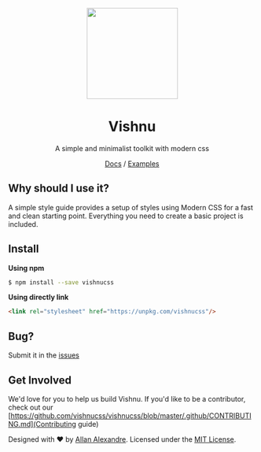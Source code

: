 <p align="center"><a href="https://vishnucss.github.io/" target="_blank"><img src="https://github.com/vishnucss/vishnucss/blob/master/arts/logo.png" width="185" height="185" /></a></p>
<h1 align="center">Vishnu</h1>
<p align="center">A simple and minimalist toolkit with modern css</p>
<p align="center"><a href="http://vishnucss.gihub.io/#docs" target="_blank">Docs</a> / <a href="http://vishnucss.gihub.io/#examples" target="_blank">Examples</a></p>

## Why should I use it?

A simple style guide provides a setup of styles using Modern CSS for a fast and clean starting point. Everything you need to create a basic project is included.

## Install

**Using npm**

```sh
$ npm install --save vishnucss
```

**Using directly link**

```html
<link rel="stylesheet" href="https://unpkg.com/vishnucss"/>
```

## Bug?

Submit it in the [issues](https://github.com/vishnucss/vishnu/issues)

## Get Involved

We'd love for you to help us build Vishnu. If you'd like to be a contributor, check out our [https://github.com/vishnucss/vishnucss/blob/master/.github/CONTRIBUTING.md](Contributing guide)

<p>Designed with ♥ by <a target="_blank" href="http://alexandesigner.com.br" title="Allan Alexandre">Allan Alexandre</a>. Licensed under the <a target="_blank" href="https://github.com/vishnucss/vishnu#license" title="MIT License">MIT License</a>.</p>
